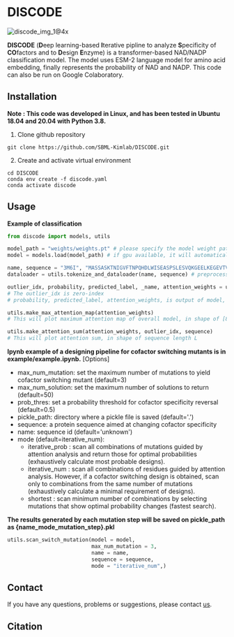 # DISCODE
![discode_img_1@4x](https://github.com/SBML-Kimlab/DISCODE/assets/153895812/dfd236b7-c49f-4970-8d8d-5fa06d088a30)


**DISCODE** (**D**eep learning-based **I**terative pipline to analyze **S**pecificity of **CO**factors and to **D**esign **E**nzyme) is a transformer-based NAD/NADP classification model. The model uses ESM-2 language model for amino acid embedding, finally represents the probability of NAD and NADP. This code can also be run on Google Colaboratory.

## Installation
**Note : This code was developed in Linux, and has been tested in Ubuntu 18.04 and 20.04 with Python 3.8.**
1. Clone github repository
```
git clone https://github.com/SBML-Kimlab/DISCODE.git
```
2. Create and activate virtual environment
```
cd DISCODE
conda env create -f discode.yaml
conda activate discode
```

## Usage
**Example of classification**
```python
from discode import models, utils

model_path = "weights/weights.pt" # please specify the model weight path
model = models.load(model_path) # if gpu available, it will automatically load on gpu

name, sequence = "3M6I", "MASSASKTNIGVFTNPQHDLWISEASPSLESVQKGEELKEGEVTVAVRSTGICGSDVHFWKHGCIGPMIVECDHVLGHESAGEVIAVHPSVKSIKVGDRVAIEPQVICNACEPCLTGRYNGCERVDFLSTPPVPGLLRRYVNHPAVWCHKIGNMSYENGAMLEPLSVALAGLQRAGVRLGDPVLICGAGPIGLITMLCAKAAGACPLVITDIDEGRLKFAKEICPEVVTHKVERLSAEESAKKIVESFGGIEPAVALECTGVESSIAAAIWAVKFGGKVFVIGVGKNEIQIPFMRASVREVDLQFQYRYCNTWPRAIRLVENGLVDLTRLVTHRFPLEDALKAFETASDPKTGAIKVQIQSLE"
dataloader = utils.tokenize_and_dataloader(name, sequence) # preprocess

outlier_idx, probability, predicted_label, _name, attention_weights = utils.model_processing(dataloader, model)
# The outlier_idx is zero-index
# probability, predicted_label, attention_weights, is output of model, the _name is same with previously declared variable name.

utils.make_max_attention_map(attention_weights)
# This will plot maximum attention map of overall model, in shape of [8,20]

utils.make_attention_sum(attention_weights, outlier_idx, sequence)
# This will plot attention sum, in shape of sequence length L
```

**Ipynb example of a designing pipeline for cofactor switching mutants is in example/example.ipynb.**
[Options]
  - max_num_mutation: set the maximum number of mutations to yield cofactor switching mutant (default=3)
  - max_num_solution: set the maximum number of solutions to return (default=50)
  - prob_thres: set a probability threshold for cofactor specificity reversal (default=0.5)
  - pickle_path: directory where a pickle file is saved (default='.')
  - sequence: a protein sequence aimed at changing cofactor specificity
  - name: sequence id (default='unknown')
  - mode (default=iterative_num):
    * iterative_prob : scan all combinations of mutations guided by attention analysis and return those for optimal probabilities (exhaustively calculate most probable designs).
    * iterative_num : scan all combinations of residues guided by attention analysis. However, if a cofactor switching design is obtained, scan only to combinations from the same number of mutations (exhaustively calculate a minimal requirement of designs).
    * shortest : scan minimum number of combinations by selecting mutations that show optimal probability changes (fastest search).

**The results generated by each mutation step will be saved on pickle_path as {name_mode_mutation_step}.pkl**
```python
utils.scan_switch_mutation(model = model,
                           max_num_mutation = 3,
                           name = name,
                           sequence = sequence,
                           mode = "iterative_num",)
```

## Contact
If you have any questions, problems or suggestions, please contact [us](https://sites.google.com/view/systemskimlab/home).

## Citation
